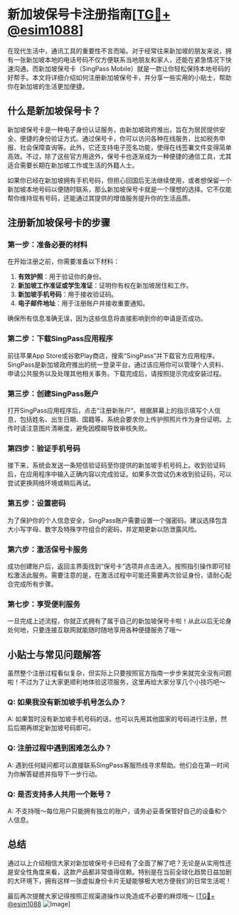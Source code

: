 # 新加坡保号卡注册指南[[TG💪+ @esim1088](https://t.me/s/esim1088)]

在现代生活中，通讯工具的重要性不言而喻。对于经常往来新加坡的朋友来说，拥有一张新加坡本地的电话号码不仅方便联系当地朋友和家人，还能在紧急情况下快速沟通。而新加坡保号卡（SingPass Mobile）就是一款让你轻松保持本地号码的好帮手。本文将详细介绍如何注册新加坡保号卡，并分享一些实用的小贴士，帮助你在新加坡的生活更加便捷。

## 什么是新加坡保号卡？

新加坡保号卡是一种电子身份认证服务，由新加坡政府推出，旨在为居民提供安全、便捷的身份验证方式。通过保号卡，你可以访问各种在线服务，比如税务申报、社会保障查询等。此外，它还支持电子签名功能，使得在线签署文件变得简单高效。不过，除了这些官方用途外，保号卡也逐渐成为一种便捷的通信工具，尤其适合需要长期在新加坡工作或生活的外籍人士。

如果你已经在新加坡拥有手机号码，但担心回国后无法继续使用，或者想保留一个新加坡本地号码以便随时联系，那么新加坡保号卡就是一个理想的选择。它不仅能帮你维持现有号码，还能通过其提供的增值服务提升你的生活品质。

## 注册新加坡保号卡的步骤

### 第一步：准备必要的材料

在开始注册之前，你需要准备以下材料：

1. **有效护照**：用于验证你的身份。
2. **新加坡工作准证或学生准证**：证明你有权在新加坡居住和工作。
3. **新加坡手机号码**：用于接收验证码。
4. **电子邮件地址**：用于注册账户并接收重要通知。

确保所有信息准确无误，因为这些信息将直接影响到你的申请是否成功。

### 第二步：下载SingPass应用程序

前往苹果App Store或谷歌Play商店，搜索“SingPass”并下载官方应用程序。SingPass是新加坡政府推出的统一登录平台，通过该应用你可以管理个人资料、申请公共服务以及处理其他相关事务。下载完成后，请按照提示完成安装过程。

### 第三步：创建SingPass账户

打开SingPass应用程序后，点击“注册新账户”。根据屏幕上的指示填写个人信息，包括姓名、出生日期、国籍等。系统会要求你上传护照照片作为身份证明。上传时请注意图片清晰度，避免因模糊导致审核失败。

### 第四步：验证手机号码

接下来，系统会发送一条短信验证码至你提供的新加坡手机号码上。收到验证码后，在应用程序中输入正确内容以完成验证。如果多次尝试仍未收到验证码，可以尝试更换网络环境或稍后再试。

### 第五步：设置密码

为了保护你的个人信息安全，SingPass账户需要设置一个强密码。建议选择包含大小写字母、数字及特殊字符组合的密码，并定期更新以防泄露风险。

### 第六步：激活保号卡服务

成功创建账户后，返回主界面找到“保号卡”选项并点击进入。按照指引操作即可轻松激活此服务。需要注意的是，在激活过程中可能还需要再次验证身份，请耐心配合完成所有步骤。

### 第七步：享受便利服务

一旦完成上述流程，你就正式拥有了属于自己的新加坡保号卡啦！从此以后无论身处何地，只要连接互联网就能随时随地享用各种便捷服务了哦～

## 小贴士与常见问题解答

虽然整个注册过程看似复杂，但实际上只要按照官方指南一步步来就完全没有问题啦！不过为了让大家更顺利地体验这项服务，这里再给大家分享几个小技巧吧～

### Q: 如果我没有新加坡手机号怎么办？
A: 如果暂时没有新加坡手机号码的话，也可以先用其他国家的号码进行注册，然后后期再绑定新加坡号码即可。

### Q: 注册过程中遇到困难怎么办？
A: 遇到任何疑问都可以直接联系SingPass客服热线寻求帮助。他们会在第一时间为你解答疑惑并指导下一步行动。

### Q: 是否支持多人共用一个账号？
A: 不支持哦～每位用户只能拥有独立的账户，请务必妥善保管好自己的设备和个人信息。

## 总结

通过以上介绍相信大家对新加坡保号卡已经有了全面了解了吧？无论是从实用性还是安全性角度来看，这款产品都非常值得信赖。特别是在当前全球化趋势日益加剧的大环境下，拥有这样一张虚拟身份卡片无疑能够极大地方便我们的日常生活呢！

最后再次提醒大家记得按照正规渠道操作以免造成不必要的麻烦哦～ [[TG💪+ @esim1088](https://t.me/s/esim1088) ![Image](https://i.postimg.cc/4NQfJmqS/Snipaste-2025-05-13-00-14-12.png)]